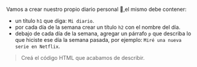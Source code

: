 Vamos a crear nuestro propio diario personal :book:,el mismo debe contener:

* un título `h1` que diga: `Mi diario`.
* por cada día de la semana crear un título `h2` con el nombre del día.
* debajo de cada día de la semana, agregar un párrafo `p` que describa lo que hiciste ese día la semana pasada, por ejemplo: `Miré una nueva serie en Netflix`.

> Creá el código HTML que acabamos de describir.
